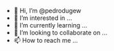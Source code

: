 - 👋 Hi, I’m @pedrodugew
- 👀 I’m interested in ...
- 🌱 I’m currently learning ...
- 💞️ I’m looking to collaborate on ...
- 📫 How to reach me ...

<!---
pedrodugew/pedrodugew is a ✨ special ✨ repository because its `README.md` (this file) appears on your GitHub profile.
You can click the Preview link to take a look at your changes.
--->
